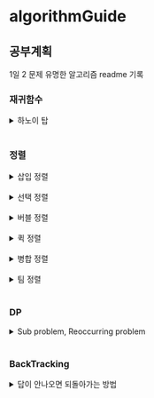 # algorithmGuide

## 공부계획

1일 2 문제 유명한 알고리즘 readme 기록

### 재귀함수

  <details>
  <summary>
  하노이 탑
  </summary>
  <br>

  하노이 탑은 4가지만 기억하자.
  
  탑의 높이가 n일 경우
  
  1. 1개면 그냥 옮긴다.
  2. n-1개를 중간으로 옮긴다.
  3. 바닥 판을 끝으로 옮긴다.
  4. 중간의 n-1 개를 끝으로 옮긴다.
  
  -끝-
  
  간단한게 최고다.
  </details>
  <br>

### 정렬

  <details>
  <summary>
  삽입 정렬
  </summary>
  <br>
  
  원리
  
  ![](img/inserting-sort-gif.gif)
  
  삽입 정렬을 구현할 때에는
  
  ```java
  for(int i=0;i< 10;i++){
        checkInt=list[i];
        for(int j=i-1;0=<j &&checkInt<list[j];j--){
        ...
        }
  }
  ```
  
  같은 큰 틀에서 구현해봅시다.   
  for loop 을 역방향으로도 이동시킬 수 있다는 생각을 할 수 있어야 합니다.   
  순방향으로 1개씩 뽑고, 역방향으로 1개씩 체크하는 구조입니다.
  
  시간복잡도   
  Best : O(n)   
  Avg : O(n^2)   
  Worse : O(n^2)
  </details>
  <br>

  <details>
  <summary>
  선택 정렬
  </summary>
  <br>
  
  원리
  
  ![](img/selection-sort-gif.gif)
  
  선택 정렬을 구현할 때에는
  
  ```java
  for(int i=0;i< 10;i++){
        for(int j=i;j< 10;j++){
        }
  }
  ```
  
  와 같이 내부 for loop 안에 외부 for loop 의 인자가 들어갑니다.     
  앞에서부터 쌓아나가는 자료구조입니다.
  
  시간복잡도   
  Best : O(n^2)   
  Avg : O(n^2)   
  Worse : O(n^2)
  </details>
  <br>

  <details>
  <summary>
  버블 정렬
  </summary>
  <br>
  
  원리
  
  ![](img/bubble-sort-gif.gif)   
  ![](img/bubble-sort-fromback.png)
  
  마치 버블이 위로 올라가는 것을 연상시켜서 버블 정렬이라는 이름을 갖고 있습니다.   
  선택 정렬과 달리 뒤에서부터 쌓아나가는 구조입니다.
  
  시간복잡도   
  Best : O(n^2)   
  Avg : O(n^2)   
  Worse : O(n^2)
  </details>
  <br>

  <details>
  <summary>
  퀵 정렬
  </summary>
  <br>
  
  원리
  
  ![](img/quick-sort-gif.gif)
  
  1. pivot 을 정하여 pivot 을 기준으로 좌측에 더 작은 수, 우측에 더 큰 수를 배치한다.
  2. 분할정복으로 반복한다.
  
  low 와 high 를 순차적으로 중앙을 향해 이동합니다.   
  분할정복을 활용하고 있습니다.
  
  Arrays.sort() 에 dual-pivot 형태로 사용되고 있다.
  
  시간복잡도   
  Best : O(nlogn)   
  Avg : O(nlogn)   
  Worse : O(n^2)
  </details>
  <br>

  <details>
  <summary>
  병합 정렬
  </summary>
  <br>

  원리
  
  ![](img/merge-sort.png)
  병합정렬은 분할과 병합으로 이루어져 있습니다.   
  병합정렬의 경우 병합 단계에서 정렬을 합니다.   
  분할정복을 활용하고 있습니다.
  
  시간복잡도   
  Best : O(log₂n)   
  Avg : O(log₂n)   
  Worse : O(log₂n)
  </details>
  <br>

  <details>
  <summary>
  팀 정렬
  </summary>
  <br>

  합병정렬의 최악의 경우(O(log₂n)) 삽입정렬의 최선의 경우(O(n))가 결합된 알고리즘    
  파이선, 자바의 소트에 널리 사용되고 있다.   
  Collections.sort() 에 사용되는 알고리즘
  
  Best : O(n)   
  Avg : O(log₂n)   
  Worse : O(log₂n)
  </details>
  <br>

### DP

  <details>
  <summary>
  Sub problem, Reoccurring problem
  </summary>
  <br>

  막대기 자르기 문제
  
  |분류| | | | | | | | | |
  |:---:|:---:|:---:|:---:|:---:|:---:|:---:|:---:|:---:|:---:|
  |길이 (i)|0|1|2|3|4|5|6|7|8|9|10|
  |가격 (Pi)|0|1|5|8|9|10|17|17|20|24|30|
  
  특정 길이의 막대기가 주어질 때 막대기를 적절하게 잘라서 가장 높은 가격을 받아야 합니다.
  
  i : 길이   
  Pi : i 길이에 해당하는 가격   
  Ri : i 길이에 받을 수 있는 최대 가격
  
  이 경우   
  R0 = P0 = 0   
  R1 = max(P1 + R0)   
  R2 = max(P1 + R1, P2 + R0)   
  R3 = max(P1 + R2, P2 + R1, P3 + R0)   
  R4 = max(P1 + R3, P2 + R2, P3 + R1, P4 + R0)
  
  가 된다는 것을 알 수 있습니다.
  
  다시 설명드리면 다음과 같습니다.
  
  길이 3의 최대 가격 = max(   
  길이 1의 가격 + 길이 2의 최대 가격,   
  길이 2의 가격 + 길이 1의 최대 가격,   
  길이 3의 가격 + 길이 0의 최대 가격)    
  <br>
  
  이 문제는 2가지 특징이 있습니다.
  
  Sub problem : 큰 문제를 작은 문제로 나눌 수 있다.   
  R4 = max(P1 + R3, P2 + R2, P3 + R1, P4 + R0)    
  R4 를 구하기 위해 (P1 + R3), (P2 + R2), (P3 + R1), (P4 + R0) 같이 4개의 문제로 나눌 수 있습니다.
  
  Reoccurring problem : 작은 문제에서 구한 정답이 큰 문제에서 반복적으로 사용된다.   
  R3 을 구하기 위해 (P1 + R2), (P2 + R1), (P3 + R0)      
  R4 를 구하기 위해 (P1 + R3), (P2 + R2), (P3 + R1), (P4 + R0)   
  가 필요하다면 작은 문제(R0, R1, R2)는 큰 문제(R3, R4) 안에 반복적으로 사용됩니다.

  <br>
  반복적으로 사용되는 작은 문제 Ri 를 배열로 따로 저장하는 것을 우리는 DP 이라고 합니다.    
  </details>
  <br>

### BackTracking

  <details>
  <summary>
  답이 안나오면 되돌아가는 방법
  </summary>
  <br>

  [Nth Queen 문제](https://www.acmicpc.net/problem/9663)
  
  문제   
  N-Queen 문제는 크기가 N × N인 체스판 위에 퀸 N개를 서로 공격할 수 없게 놓는 문제이다.
  
  출력   
  첫째 줄에 퀸 N개를 서로 공격할 수 없게 놓는 경우의 수를 출력한다.   
  <br>
  
  이 문제는 백트레킹의 대표적인 문제로 거론됩니다.   
  <br>
  
  풀이   
  첫 퀸을 가능한 곳을 찾아 놓으면서, 다음 퀸을 놓을 경우 재귀함수 안으로 들어갑니다.   
  재귀함수 안에서도 가능한 곳을 지속적으로 찾습니다.   
  모든 퀸을 놓을 경우 cnt 를 +1 해줍니다.   
  모든 퀸을 놓지 못할 경우 return 하여 재귀함수 전으로 돌아갑니다.   
  return 되면 이전의 퀸을 놓은 곳의 다음 가능한 곳을 찾아 놓습니다.
  
  이 문제는 다음과 같은 특징이 있습니다.
  
  * 문제가 해결되지 않는 경우 이전 경우의 수로 돌아간다.
  
  제가 위에서 생각한 풀이 방법에서는 `재귀함수`를 통해 이전 함수로 돌아갈 수 있습니다.   
  무조건 재귀함수만으로 작성할 수 있는 것은 아니며 `stack` 을 통해서도 이전 방법으로 돌아갈 수 있습니다.
  
  그림으로 설명
  
  |*| |*| |
  |:---:|:---:|:---:|:---:|
  |*|*| | |
  |Q|*|*|*|
  
  |*|*|*|*|
  |:---:|:---:|:---:|:---:|
  |*|*|Q|*|
  |Q|*|*|*|
  
  추가적 경우의 수 없음   
  (이전 Q 의 다음 케이스들을 생각함)   
  
  |*| |*|*|
  |:---:|:---:|:---:|:---:|
  |*|*|*|Q|
  |Q|*|*|*|
  
  |*|Q|*|*|
  |:---:|:---:|:---:|:---:|
  |*|*|*|Q|
  |Q|*|*|*|

  이런 식으로 진행되며 Q 를 모두 사용한 경우에 cnt ++   
  더 이상의 경우의 수가 없다면 이전 Q 를 옮깁니다.   

  [저의 풀이](java/src/com/algorithmStudy/백준/P9663.java)   
  1차 배열로 풀어야지만 메모리 초과가 안나옵니다.   
  저의 경우 Point 라는 클래스를 만들어 사용하였습니다.   
  </details>
  <br>